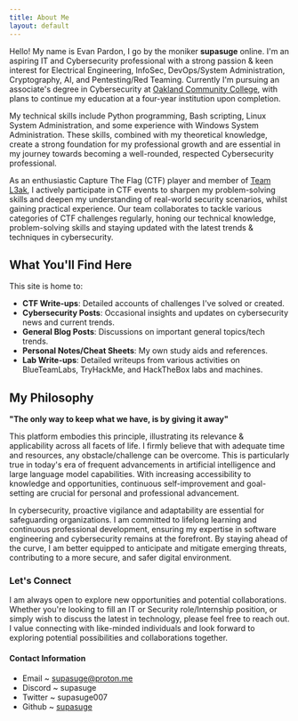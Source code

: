 ```yaml
---
title: About Me
layout: default
---
```


Hello! My name is Evan Pardon, I go by the moniker **supasuge** online. I'm an aspiring IT and Cybersecurity professional with a strong passion & keen interest for Electrical Engineering, InfoSec, DevOps/System Administration, Cryptography, AI, and Pentesting/Red Teaming. Currently I'm pursuing an associate's degree in Cybersecurity at [Oakland Community College](https://www.oaklandcc.edu/), with plans to continue my education at a four-year institution upon completion.

My technical skills include Python programming, Bash scripting, Linux System Administration, and some experience with Windows System Administration. These skills, combined with my theoretical knowledge, create a strong foundation for my professional growth and are essential in my journey towards becoming a well-rounded, respected Cybersecurity professional.

As an enthusiastic Capture The Flag (CTF) player and member of [Team L3ak](https://l3ak.team/), I actively participate in CTF events to sharpen my problem-solving skills and deepen my understanding of real-world security scenarios, whilst gaining practical experience. Our team collaborates to tackle various categories of CTF challenges regularly, honing our technical knowledge, problem-solving skills and staying updated with the latest trends & techniques in cybersecurity.

## What You'll Find Here

This site is home to:
- **CTF Write-ups**: Detailed accounts of challenges I've solved or created.
- **Cybersecurity Posts**: Occasional insights and updates on cybersecurity news and current trends.
- **General Blog Posts**: Discussions on important general topics/tech trends.
- **Personal Notes/Cheat Sheets**: My own study aids and references.
- **Lab Write-ups**: Detailed writeups from various activities on BlueTeamLabs, TryHackMe, and HackTheBox labs and machines.

## My Philosophy

**"The only way to keep what we have, is by giving it away"**

This platform embodies this principle, illustrating its relevance & applicability across all facets of life. I firmly believe that with adequate time and resources, any obstacle/challenge can be overcome. This is particularly true in today's era of frequent advancements in artificial intelligence and large language model capabilities. With increasing accessibility to knowledge and opportunities, continuous self-improvement and goal-setting are crucial for personal and professional advancement.

In cybersecurity, proactive vigilance and adaptability are essential for safeguarding organizations. I am committed to lifelong learning and continuous professional development, ensuring my expertise in software engineering and cybersecurity remains at the forefront. By staying ahead of the curve, I am better equipped to anticipate and mitigate emerging threats, contributing to a more secure, and safer digital environment.

### Let's Connect

I am always open to explore new opportunities and potential collaborations. Whether you're looking to fill an IT or Security role/Internship position, or simply wish to discuss the latest in technology, please feel free to reach out. I value connecting with like-minded individuals and look forward to exploring potential possibilities and collaborations together.

#### Contact Information

- Email ~ [supasuge@proton.me](mailto:supasuge@proton.me)
- Discord ~ supasuge
- Twitter ~  supasuge007
- Github ~ [supasuge](https://github.com/supasuge)
